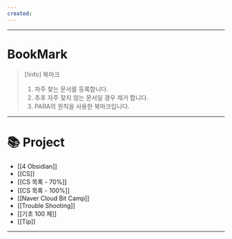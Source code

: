 ```yaml
---
created:
---
```

---
# BookMark

> [!info]
>  북마크
>  
>  1. 자주 찾는 문서를 등록합니다.
>  2. 추후 자주 찾지 않는 문서일 경우 제거 합니다.
>  3. PARA의 원칙을 사용한 북마크입니다.
---

# 📚 Project
- [[4 Obsidian]]
- [[CS]]
- [[CS 목록 - 70%]]
- [[CS 목록 - 100%]]
- [[Naver Cloud Bit Camp]]
- [[Trouble Shooting]]
- [[기초 100 제]]
- [[Tip]]
---
